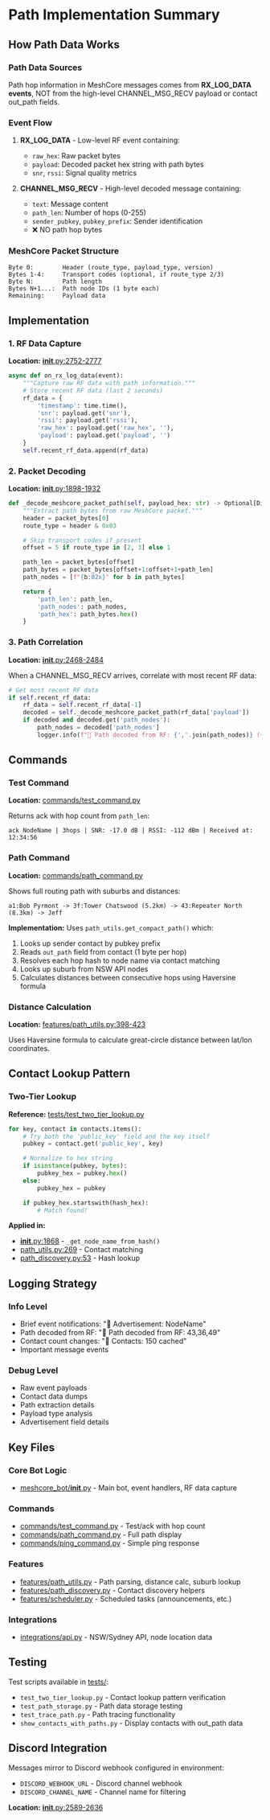 # Path Implementation Summary

## How Path Data Works

### Path Data Sources
Path hop information in MeshCore messages comes from **RX_LOG_DATA events**, NOT from the high-level CHANNEL_MSG_RECV payload or contact out_path fields.

### Event Flow
1. **RX_LOG_DATA** - Low-level RF event containing:
   - `raw_hex`: Raw packet bytes
   - `payload`: Decoded packet hex string with path bytes
   - `snr`, `rssi`: Signal quality metrics

2. **CHANNEL_MSG_RECV** - High-level decoded message containing:
   - `text`: Message content
   - `path_len`: Number of hops (0-255)
   - `sender_pubkey`, `pubkey_prefix`: Sender identification
   - ❌ NO path hop bytes

### MeshCore Packet Structure
```
Byte 0:        Header (route_type, payload_type, version)
Bytes 1-4:     Transport codes (optional, if route_type 2/3)
Byte N:        Path length
Bytes N+1...:  Path node IDs (1 byte each)
Remaining:     Payload data
```

## Implementation

### 1. RF Data Capture
**Location:** [__init__.py:2752-2777](../meshcore_bot/__init__.py#L2752-2777)

```python
async def on_rx_log_data(event):
    """Capture raw RF data with path information."""
    # Store recent RF data (last 2 seconds)
    rf_data = {
        'timestamp': time.time(),
        'snr': payload.get('snr'),
        'rssi': payload.get('rssi'),
        'raw_hex': payload.get('raw_hex', ''),
        'payload': payload.get('payload', '')
    }
    self.recent_rf_data.append(rf_data)
```

### 2. Packet Decoding
**Location:** [__init__.py:1898-1932](../meshcore_bot/__init__.py#L1898-1932)

```python
def _decode_meshcore_packet_path(self, payload_hex: str) -> Optional[Dict]:
    """Extract path bytes from raw MeshCore packet."""
    header = packet_bytes[0]
    route_type = header & 0x03

    # Skip transport codes if present
    offset = 5 if route_type in [2, 3] else 1

    path_len = packet_bytes[offset]
    path_bytes = packet_bytes[offset+1:offset+1+path_len]
    path_nodes = [f"{b:02x}" for b in path_bytes]

    return {
        'path_len': path_len,
        'path_nodes': path_nodes,
        'path_hex': path_bytes.hex()
    }
```

### 3. Path Correlation
**Location:** [__init__.py:2468-2484](../meshcore_bot/__init__.py#L2468-2484)

When a CHANNEL_MSG_RECV arrives, correlate with most recent RF data:

```python
# Get most recent RF data
if self.recent_rf_data:
    rf_data = self.recent_rf_data[-1]
    decoded = self._decode_meshcore_packet_path(rf_data['payload'])
    if decoded and decoded.get('path_nodes'):
        path_nodes = decoded['path_nodes']
        logger.info(f"📡 Path decoded from RF: {','.join(path_nodes)} ({decoded['path_len']} hops)")
```

## Commands

### Test Command
**Location:** [commands/test_command.py](../meshcore_bot/commands/test_command.py)

Returns ack with hop count from `path_len`:
```
ack NodeName | 3hops | SNR: -17.0 dB | RSSI: -112 dBm | Received at: 12:34:56
```

### Path Command
**Location:** [commands/path_command.py](../meshcore_bot/commands/path_command.py)

Shows full routing path with suburbs and distances:
```
a1:Bob Pyrmont -> 3f:Tower Chatswood (5.2km) -> 43:Repeater North (8.3km) -> Jeff
```

**Implementation:** Uses `path_utils.get_compact_path()` which:
1. Looks up sender contact by pubkey prefix
2. Reads `out_path` field from contact (1 byte per hop)
3. Resolves each hop hash to node name via contact matching
4. Looks up suburb from NSW API nodes
5. Calculates distances between consecutive hops using Haversine formula

### Distance Calculation
**Location:** [features/path_utils.py:398-423](../meshcore_bot/features/path_utils.py#L398-423)

Uses Haversine formula to calculate great-circle distance between lat/lon coordinates.

## Contact Lookup Pattern

### Two-Tier Lookup
**Reference:** [tests/test_two_tier_lookup.py](../tests/test_two_tier_lookup.py)

```python
for key, contact in contacts.items():
    # Try both the 'public_key' field and the key itself
    pubkey = contact.get('public_key', key)

    # Normalize to hex string
    if isinstance(pubkey, bytes):
        pubkey_hex = pubkey.hex()
    else:
        pubkey_hex = pubkey

    if pubkey_hex.startswith(hash_hex):
        # Match found!
```

**Applied in:**
- [__init__.py:1868](../meshcore_bot/__init__.py#L1868) - `_get_node_name_from_hash()`
- [path_utils.py:269](../meshcore_bot/features/path_utils.py#L269) - Contact matching
- [path_discovery.py:53](../meshcore_bot/features/path_discovery.py#L53) - Hash lookup

## Logging Strategy

### Info Level
- Brief event notifications: "📡 Advertisement: NodeName"
- Path decoded from RF: "📡 Path decoded from RF: 43,36,49"
- Contact count changes: "👥 Contacts: 150 cached"
- Important message events

### Debug Level
- Raw event payloads
- Contact data dumps
- Path extraction details
- Payload type analysis
- Advertisement field details

## Key Files

### Core Bot Logic
- [meshcore_bot/__init__.py](../meshcore_bot/__init__.py) - Main bot, event handlers, RF data capture

### Commands
- [commands/test_command.py](../meshcore_bot/commands/test_command.py) - Test/ack with hop count
- [commands/path_command.py](../meshcore_bot/commands/path_command.py) - Full path display
- [commands/ping_command.py](../meshcore_bot/commands/ping_command.py) - Simple ping response

### Features
- [features/path_utils.py](../meshcore_bot/features/path_utils.py) - Path parsing, distance calc, suburb lookup
- [features/path_discovery.py](../meshcore_bot/features/path_discovery.py) - Contact discovery helpers
- [features/scheduler.py](../meshcore_bot/features/scheduler.py) - Scheduled tasks (announcements, etc.)

### Integrations
- [integrations/api.py](../meshcore_bot/integrations/api.py) - NSW/Sydney API, node location data

## Testing

Test scripts available in [tests/](../tests/):
- `test_two_tier_lookup.py` - Contact lookup pattern verification
- `test_path_storage.py` - Path data storage testing
- `test_trace_path.py` - Path tracing functionality
- `show_contacts_with_paths.py` - Display contacts with out_path data

## Discord Integration

Messages mirror to Discord webhook configured in environment:
- `DISCORD_WEBHOOK_URL` - Discord channel webhook
- `DISCORD_CHANNEL_NAME` - Channel name for filtering

**Location:** [__init__.py:2589-2636](../meshcore_bot/__init__.py#L2589-2636)
